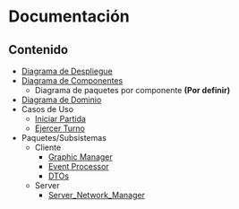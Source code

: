# Documentación

## Contenido

- [Diagrama de Despliegue](/docs/diagrams/Deploy_Diagram.md)
- [Diagrama de Componentes](/docs/diagrams/Components_Diagram.md)
  - Diagrama de paquetes por componente **(Por definir)**
- [Diagrama de Dominio](/docs/diagrams/DD_client.md)
- Casos de Uso
  - [Iniciar Partida](/docs/diagrams/Iniciar_Partida.md)
  - [Ejercer Turno](/docs/diagrams/Ejercer_Turno.md)
- Paquetes/Subsistemas
  - Cliente
    - [Graphic Manager](/docs/diagrams/Graphic_Manager.md)
    - [Event Processor](/docs/diagrams/Event_Processor.md)
    - [DTOs](/docs/diagrams/DTOs.md)
  - Server
    - [Server_Network_Manager](/docs/diagrams/Server_Network_Manager.md)